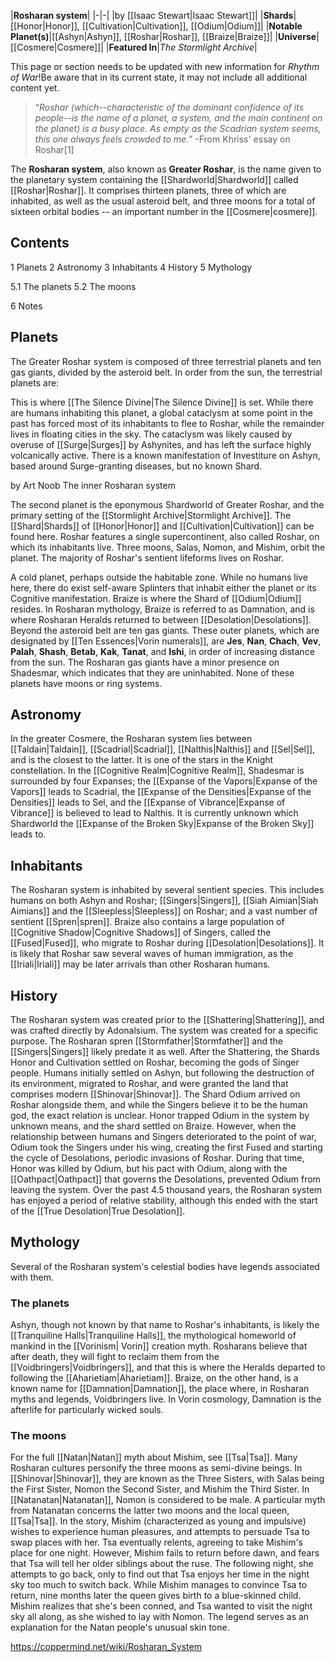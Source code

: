 |**Rosharan system**|
|-|-|
|by [[Isaac Stewart\|Isaac Stewart]]|
|**Shards**|[[Honor\|Honor]], [[Cultivation\|Cultivation]], [[Odium\|Odium]]|
|**Notable Planet(s)**|[[Ashyn\|Ashyn]], [[Roshar\|Roshar]], [[Braize\|Braize]]|
|**Universe**|[[Cosmere\|Cosmere]]|
|**Featured In**|*The Stormlight Archive*|

This page or section needs to be updated with new information for *Rhythm of War*!Be aware that in its current state, it may not include all additional content yet.

>“*Roshar (which--characteristic of the dominant confidence of its people--is the name of a planet, a system, and the main continent on the planet) is a busy place. As empty as the Scadrian system seems, this one always feels crowded to me.*”
\-From Khriss' essay on Roshar[1]


The **Rosharan system**, also known as **Greater Roshar**, is the name given to the planetary system containing the [[Shardworld\|Shardworld]] called [[Roshar\|Roshar]]. It comprises thirteen planets, three of which are inhabited, as well as the usual asteroid belt, and three moons for a total of sixteen orbital bodies -- an important number in the [[Cosmere\|cosmere]].

## Contents

1 Planets
2 Astronomy
3 Inhabitants
4 History
5 Mythology

5.1 The planets
5.2 The moons


6 Notes


## Planets
The Greater Roshar system is composed of three terrestrial planets and ten gas giants, divided by the asteroid belt. In order from the sun, the terrestrial planets are:


This is where [[The Silence Divine\|The Silence Divine]] is set. While there are humans inhabiting this planet, a global cataclysm at some point in the past has forced most of its inhabitants to flee to Roshar, while the remainder lives in floating cities in the sky. The cataclysm was likely caused by overuse of [[Surge\|Surges]] by Ashynites, and has left the surface highly volcanically active. There is a known manifestation of Investiture on Ashyn, based around Surge-granting diseases, but no known Shard.

 by  Art Noob  The inner Rosharan system

The second planet is the eponymous Shardworld of Greater Roshar, and the primary setting of the [[Stormlight Archive\|Stormlight Archive]]. The [[Shard\|Shards]] of [[Honor\|Honor]] and [[Cultivation\|Cultivation]] can be found here. Roshar features a single supercontinent, also called Roshar, on which its inhabitants live. Three moons, Salas, Nomon, and Mishim, orbit the planet. The majority of Roshar's sentient lifeforms lives on Roshar.


A cold planet, perhaps outside the habitable zone. While no humans live here, there do exist self-aware Splinters that inhabit either the planet or its Cognitive manifestation. Braize is where the Shard of [[Odium\|Odium]] resides. In Rosharan mythology, Braize is referred to as Damnation, and is where Rosharan Heralds returned to between [[Desolation\|Desolations]].
Beyond the asteroid belt are ten gas giants. These outer planets, which are designated by [[Ten Essences\|Vorin numerals]], are **Jes**, **Nan**, **Chach**, **Vev**, **Palah**, **Shash**, **Betab**, **Kak**, **Tanat**, and **Ishi**, in order of increasing distance from the sun. The Rosharan gas giants have a minor presence on Shadesmar, which indicates that they are uninhabited. None of these planets have moons or ring systems.

## Astronomy
In the greater Cosmere, the Rosharan system lies between [[Taldain\|Taldain]], [[Scadrial\|Scadrial]], [[Nalthis\|Nalthis]] and [[Sel\|Sel]], and is the closest to the latter. It is one of the stars in the Knight constellation. In the [[Cognitive Realm\|Cognitive Realm]], Shadesmar is surrounded by four Expanses; the [[Expanse of the Vapors\|Expanse of the Vapors]] leads to Scadrial, the [[Expanse of the Densities\|Expanse of the Densities]] leads to Sel, and the [[Expanse of Vibrance\|Expanse of Vibrance]] is believed to lead to Nalthis. It is currently unknown which Shardworld the [[Expanse of the Broken Sky\|Expanse of the Broken Sky]] leads to.

## Inhabitants
The Rosharan system is inhabited by several sentient species. This includes humans on both Ashyn and Roshar; [[Singers\|Singers]], [[Siah Aimian\|Siah Aimians]] and the [[Sleepless\|Sleepless]] on Roshar; and a vast number of sentient [[Spren\|spren]]. Braize also contains a large population of [[Cognitive Shadow\|Cognitive Shadows]] of Singers, called the [[Fused\|Fused]], who migrate to Roshar during [[Desolation\|Desolations]].
It is likely that Roshar saw several waves of human immigration, as the [[Iriali\|Iriali]] may be later arrivals than other Rosharan humans.

## History
The Rosharan system was created prior to the [[Shattering\|Shattering]], and was crafted directly by Adonalsium.
The system was created for a specific purpose. The Rosharan spren [[Stormfather\|Stormfather]] and the [[Singers\|Singers]] likely predate it as well.
After the Shattering, the Shards Honor and Cultivation settled on Roshar, becoming the gods of Singer people. Humans initially settled on Ashyn, but following the destruction of its environment, migrated to Roshar, and were granted the land that comprises modern [[Shinovar\|Shinovar]]. The Shard Odium arrived on Roshar alongside them, and while the Singers believe it to be the human god, the exact relation is unclear. Honor trapped Odium in the system by unknown means, and the shard settled on Braize. However, when the relationship between humans and Singers deteriorated to the point of war, Odium took the Singers under his wing, creating the first Fused and starting the cycle of Desolations, periodic invasions of Roshar. During that time, Honor was killed by Odium, but his pact with Odium, along with the [[Oathpact\|Oathpact]] that governs the Desolations, prevented Odium from leaving the system.
Over the past 4.5 thousand years, the Rosharan system has enjoyed a period of relative stability, although this ended with the start of the [[True Desolation\|True Desolation]].

## Mythology
Several of the Rosharan system's celestial bodies have legends associated with them.

### The planets
Ashyn, though not known by that name to Roshar's inhabitants, is likely the [[Tranquiline Halls\|Tranquiline Halls]], the mythological homeworld of mankind in the [[Vorinism\| Vorin]] creation myth. Rosharans believe that after death, they will fight to reclaim them from the [[Voidbringers\|Voidbringers]], and that this is where the Heralds departed to following the [[Aharietiam\|Aharietiam]]. Braize, on the other hand, is a known name for [[Damnation\|Damnation]], the place where, in Rosharan myths and legends, Voidbringers live. In Vorin cosmology, Damnation is the afterlife for particularly wicked souls.

### The moons
For the full [[Natan\|Natan]] myth about Mishim, see [[Tsa\|Tsa]].
Many Rosharan cultures personify the three moons as semi-divine beings. In [[Shinovar\|Shinovar]], they are known as the Three Sisters, with Salas being the First Sister, Nomon the Second Sister, and Mishim the Third Sister. In [[Natanatan\|Natanatan]], Nomon is considered to be male.
A particular myth from Natanatan concerns the latter two moons and the local queen, [[Tsa\|Tsa]]. In the story, Mishim (characterized as young and impulsive) wishes to experience human pleasures, and attempts to persuade Tsa to swap places with her. Tsa eventually relents, agreeing to take Mishim's place for one night. However, Mishim fails to return before dawn, and fears that Tsa will tell her older siblings about the ruse. The following night, she attempts to go back, only to find out that Tsa enjoys her time in the night sky too much to switch back. While Mishim manages to convince Tsa to return, nine months later the queen gives birth to a blue-skinned child. Mishim realizes that she's been conned, and Tsa wanted to visit the night sky all along, as she wished to lay with Nomon.
The legend serves as an explanation for the Natan people's unusual skin tone.



https://coppermind.net/wiki/Rosharan_System